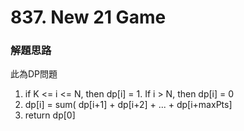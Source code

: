 # 837. New 21 Game
### 解題思路
此為DP問題
1. if K <= i <= N, then dp[i] = 1. If i > N, then dp[i] = 0
2. dp[i] = sum( dp[i+1] + dp[i+2] + ... + dp[i+maxPts]
3. return dp[0]
